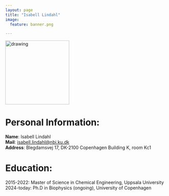 ```yaml
---
layout: page
title: "Isabell Lindahl"
image:
  feature: banner.png

---
```


<img src="/images/IsabellLindahl.jpg" alt="drawing" width="200"/>


# Personal Information:
**Name**: Isabell Lindahl<br />
**Mail**: [isabell.lindahl@nbi.ku.dk](isabell.lindahl@nbi.ku.dk)<br />
**Address**: Blegdamsvej 17, DK-2100 Copenhagen Building K, room Kc1<br />


# Education:
2015-2022: Master of Science in Chemical Engineering, Uppsala University<br />
2024-today: Ph.D in Biophysics (ongoing), University of Copenhagen<br />
